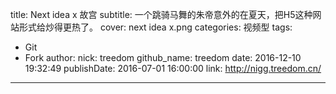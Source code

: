 title: Next idea x 故宫
subtitle: 一个跳骑马舞的朱帝意外的在夏天，把H5这种网站形式给炒得更热了。
cover: next idea x.png
categories: 视频型
tags:
  - Git
  - Fork
author:
  nick: treedom
  github_name: treedom
date: 2016-12-10 19:32:49
publishDate: 2016-07-01 16:00:00
link: http://nigg.treedom.cn/
---